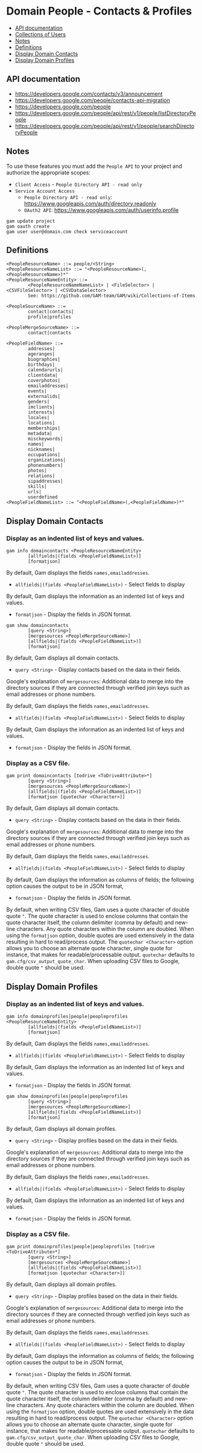 # Domain People - Contacts & Profiles
- [API documentation](#api-documentation)
- [Collections of Users](Collections-of-Users)
- [Notes](#notes)
- [Definitions](#definitions)
- [Display Domain Contacts](#display-domain-contacts)
- [Display Domain Profiles](#display-domain-profiles)

## API documentation
* https://developers.google.com/contacts/v3/announcement
* https://developers.google.com/people/contacts-api-migration
* https://developers.google.com/people
* https://developers.google.com/people/api/rest/v1/people/listDirectoryPeople
* https://developers.google.com/people/api/rest/v1/people/searchDirectoryPeople

## Notes
To use these features you must add the `People API` to your project and authorize the appropriate scopes:
* `Client Access` - `People Directory API - read only`
* `Service Account Access`
  * `People Directory API - read only`: https://www.googleapis.com/auth/directory.readonly
  * `OAuth2 API`: https://www.googleapis.com/auth/userinfo.profile
```
gam update project
gam oauth create
gam user user@domain.com check serviceaccount
```

## Definitions
```
<PeopleResourceName> ::= people/<String>
<PeopleResourceNameList> ::= "<PeopleResourceName>(,<PeopleResourceName>)*"
<PeopleResourceNameEntity> ::=
        <PeopleResourceNameNameList> | <FileSelector> | <CSVFileSelector> | <CSVDataSelector>
        See: https://github.com/GAM-team/GAM/wiki/Collections-of-Items

<PeopleSourceName> ::=
        contact|contacts|
        profile|profiles

<PeopleMergeSourceName> ::=
        contact|contacts

<PeopleFieldName> ::=
        addresses|
        ageranges|
        biographies|
        birthdays|
        calendarurls|
        clientdata|
        coverphotos|
        emailaddresses|
        events|
        externalids|
        genders|
        imclients|
        interests|
        locales|
        locations|
        memberships|
        metadata|
        misckeywords|
        names|
        nicknames|
        occupations|
        organizations|
        phonenumbers|
        photos|
        relations|
        sipaddresses|
        skills|
        urls|
        userdefined
<PeopleFieldNameList> ::= "<PeopleFieldName>(,<PeopleFieldName>)*"
```

## Display Domain Contacts
### Display as an indented list of keys and values.
```
gam info domaincontacts <PeopleResourceNameEntity>
        [allfields|(fields <PeopleFieldNameList>)]
        [formatjson]
```
By default, Gam displays the fields `names,emailaddresses`.
* `allfields|(fields <PeopleFieldNameList>)` - Select fields to display

By default, Gam displays the information as an indented list of keys and values.
* `formatjson` - Display the fields in JSON format.
```
gam show domaincontacts
        [query <String>]
        [mergesources <PeopleMergeSourceName>]
        [allfields|(fields <PeopleFieldNameList>)]
        [formatjson]
```
By default, Gam displays all domain contacts.
* `query <String>` - Display contacts based on the data in their fields.

Google's explanation of `mergesources`: Additional data to merge into the directory sources
if they are connected through verified join keys such as email addresses or phone numbers.

By default, Gam displays the fields `names,emailaddresses`.
* `allfields|(fields <PeopleFieldNameList>)` - Select fields to display

By default, Gam displays the information as an indented list of keys and values.
* `formatjson` - Display the fields in JSON format.

### Display as a CSV file.
```
gam print domaincontacts [todrive <ToDriveAttribute>*]
        [query <String>]
        [mergesources <PeopleMergeSourceName>]
        [allfields|(fields <PeopleFieldNameList>)]
        [formatjson [quotechar <Character>]]
```
By default, Gam displays all domain contacts.
* `query <String>` - Display contacts based on the data in their fields.

Google's explanation of `mergesources`: Additional data to merge into the directory sources
if they are connected through verified join keys such as email addresses or phone numbers.

By default, Gam displays the fields `names,emailaddresses`.
* `allfields|(fields <PeopleFieldNameList>)` - Select fields to display

By default, Gam displays the information as columns of fields; the following option causes the output to be in JSON format,
* `formatjson` - Display the fields in JSON format.

By default, when writing CSV files, Gam uses a quote character of double quote `"`. The quote character is used to enclose columns that contain
the quote character itself, the column delimiter (comma by default) and new-line characters. Any quote characters within the column are doubled.
When using the `formatjson` option, double quotes are used extensively in the data resulting in hard to read/process output.
The `quotechar <Character>` option allows you to choose an alternate quote character, single quote for instance, that makes for readable/processable output.
`quotechar` defaults to `gam.cfg/csv_output_quote_char`. When uploading CSV files to Google, double quote `"` should be used.

## Display Domain Profiles
### Display as an indented list of keys and values.
```
gam info domainprofiles|people|peopleprofiles <PeopleResourceNameEntity>
        [allfields|(fields <PeopleFieldNameList>)]
        [formatjson]
```
By default, Gam displays the fields `names,emailaddresses`.
* `allfields|(fields <PeopleFieldNameList>)` - Select fields to display

By default, Gam displays the information as an indented list of keys and values.
* `formatjson` - Display the fields in JSON format.
```
gam show domainprofiles|people|peopleprofiles
        [query <String>]
        [mergesources <PeopleMergeSourceName>]
        [allfields|(fields <PeopleFieldNameList>)]
        [formatjson]
```
By default, Gam displays all domain profiles.
* `query <String>` - Display profiles based on the data in their fields.

Google's explanation of `mergesources`: Additional data to merge into the directory sources
if they are connected through verified join keys such as email addresses or phone numbers.

By default, Gam displays the fields `names,emailaddresses`.
* `allfields|(fields <PeopleFieldNameList>)` - Select fields to display

By default, Gam displays the information as an indented list of keys and values.
* `formatjson` - Display the fields in JSON format.

### Display as a CSV file.
```
gam print domainprofiles|people|peopleprofiles [todrive <ToDriveAttribute>*]
        [query <String>]
        [mergesources <PeopleMergeSourceName>]
        [allfields|(fields <PeopleFieldNameList>)]
        [formatjson [quotechar <Character>]]
```
By default, Gam displays all domain profiles.
* `query <String>` - Display profiles based on the data in their fields.

Google's explanation of `mergesources`: Additional data to merge into the directory sources
if they are connected through verified join keys such as email addresses or phone numbers.

By default, Gam displays the fields `names,emailaddresses`.
* `allfields|(fields <PeopleFieldNameList>)` - Select fields to display

By default, Gam displays the information as columns of fields; the following option causes the output to be in JSON format,
* `formatjson` - Display the fields in JSON format.

By default, when writing CSV files, Gam uses a quote character of double quote `"`. The quote character is used to enclose columns that contain
the quote character itself, the column delimiter (comma by default) and new-line characters. Any quote characters within the column are doubled.
When using the `formatjson` option, double quotes are used extensively in the data resulting in hard to read/process output.
The `quotechar <Character>` option allows you to choose an alternate quote character, single quote for instance, that makes for readable/processable output.
`quotechar` defaults to `gam.cfg/csv_output_quote_char`. When uploading CSV files to Google, double quote `"` should be used.
